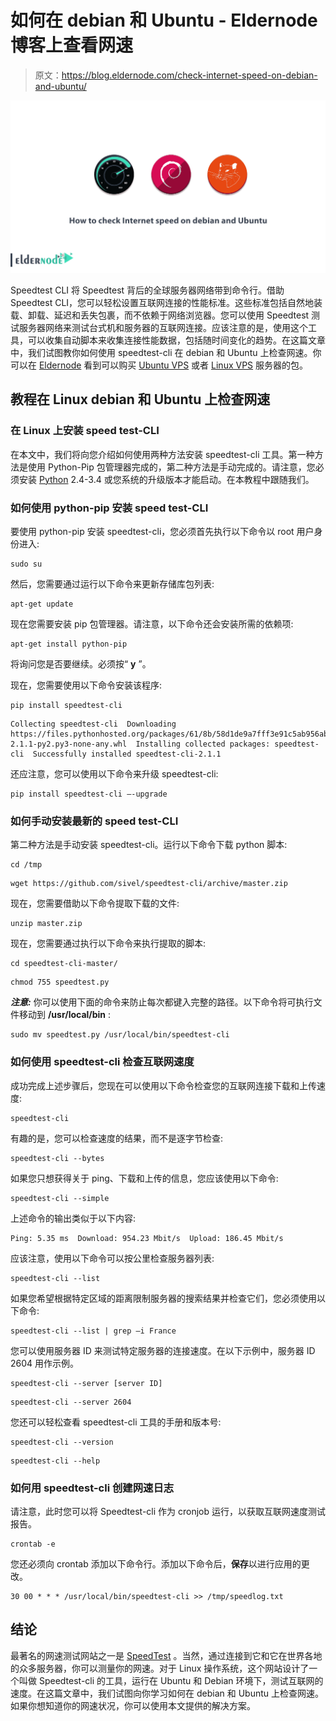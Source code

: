 # 如何在 debian 和 Ubuntu - Eldernode 博客上查看网速

> 原文：<https://blog.eldernode.com/check-internet-speed-on-debian-and-ubuntu/>

![How to check Internet speed on debian and Ubuntu](img/acc126facf50a9cc909ad5d9dce6e743.png)

Speedtest CLI 将 Speedtest 背后的全球服务器网络带到命令行。借助 Speedtest CLI，您可以轻松设置互联网连接的性能标准。这些标准包括自然地装载、卸载、延迟和丢失包裹，而不依赖于网络浏览器。您可以使用 Speedtest 测试服务器网络来测试台式机和服务器的互联网连接。应该注意的是，使用这个工具，可以收集自动脚本来收集连接性能数据，包括随时间变化的趋势。在这篇文章中，我们试图教你如何使用 speedtest-cli 在 debian 和 Ubuntu 上检查网速。你可以在 [Eldernode](https://eldernode.com/) 看到可以购买 [Ubuntu VPS](https://eldernode.com/ubuntu-vps/) 或者 [Linux VPS](https://eldernode.com/linux-vps/) 服务器的包。

## **教程在 Linux debian 和 Ubuntu 上检查网速**

### **在 Linux 上安装 speed test-CLI**

在本文中，我们将向您介绍如何使用两种方法安装 speedtest-cli 工具。第一种方法是使用 Python-Pip 包管理器完成的，第二种方法是手动完成的。请注意，您必须安装 [Python](https://blog.eldernode.com/install-python-3-ubuntu-20/) 2.4-3.4 或您系统的升级版本才能启动。在本教程中跟随我们。

### **如何使用 python-pip** 安装 speed test-CLI

要使用 python-pip 安装 speedtest-cli，您必须首先执行以下命令以 root 用户身份进入:

```
sudo su
```

然后，您需要通过运行以下命令来更新存储库包列表:

```
apt-get update
```

现在您需要安装 pip 包管理器。请注意，以下命令还会安装所需的依赖项:

```
apt-get install python-pip
```

将询问您是否要继续。必须按“ **y** ”。

现在，您需要使用以下命令安装该程序:

```
pip install speedtest-cli
```

```
Collecting speedtest-cli  Downloading https://files.pythonhosted.org/packages/61/8b/58d1de9a7fff3e91c5ab956ab4ba72b49f42d9f73d5f3e248c740dfcc816/speedtest_cli-2.1.1-py2.py3-none-any.whl  Installing collected packages: speedtest-cli  Successfully installed speedtest-cli-2.1.1
```

还应注意，您可以使用以下命令来升级 speedtest-cli:

```
pip install speedtest-cli –-upgrade
```

### 如何手动安装最新的 speed test-CLI

第二种方法是手动安装 speedtest-cli。运行以下命令下载 python 脚本:

```
cd /tmp
```

```
wget https://github.com/sivel/speedtest-cli/archive/master.zip
```

现在，您需要借助以下命令提取下载的文件:

```
unzip master.zip
```

现在，您需要通过执行以下命令来执行提取的脚本:

```
cd speedtest-cli-master/
```

```
chmod 755 speedtest.py
```

***注意:*** 你可以使用下面的命令来防止每次都键入完整的路径。以下命令将可执行文件移动到 **/usr/local/bin** :

```
sudo mv speedtest.py /usr/local/bin/speedtest-cli
```

### 如何使用 speedtest-cli 检查互联网速度

成功完成上述步骤后，您现在可以使用以下命令检查您的互联网连接下载和上传速度:

```
speedtest-cli
```

有趣的是，您可以检查速度的结果，而不是逐字节检查:

```
speedtest-cli --bytes
```

如果您只想获得关于 ping、下载和上传的信息，您应该使用以下命令:

```
speedtest-cli --simple
```

上述命令的输出类似于以下内容:

```
Ping: 5.35 ms  Download: 954.23 Mbit/s  Upload: 186.45 Mbit/s
```

应该注意，使用以下命令可以按公里检查服务器列表:

```
speedtest-cli --list
```

如果您希望根据特定区域的距离限制服务器的搜索结果并检查它们，您必须使用以下命令:

```
speedtest-cli --list | grep –i France
```

您可以使用服务器 ID 来测试特定服务器的连接速度。在以下示例中，服务器 ID 2604 用作示例。

```
speedtest-cli --server [server ID]
```

```
speedtest-cli --server 2604
```

您还可以轻松查看 speedtest-cli 工具的手册和版本号:

```
speedtest-cli --version
```

```
speedtest-cli --help
```

### **如何用 speedtest-cli** 创建网速日志

请注意，此时您可以将 Speedtest-cli 作为 cronjob 运行，以获取互联网速度测试报告。

```
crontab -e
```

您还必须向 crontab 添加以下命令行。添加以下命令后，**保存**以进行应用的更改。

```
30 00 * * * /usr/local/bin/speedtest-cli >> /tmp/speedlog.txt
```

## 结论

最著名的网速测试网站之一是 [SpeedTest](https://www.speedtest.net/) 。当然，通过连接到它和它在世界各地的众多服务器，你可以测量你的网速。对于 Linux 操作系统，这个网站设计了一个叫做 Speedtest-cli 的工具，运行在 Ubuntu 和 Debian 环境下，测试互联网的速度。在这篇文章中，我们试图向你学习如何在 debian 和 Ubuntu 上检查网速。如果你想知道你的网速状况，你可以使用本文提供的解决方案。